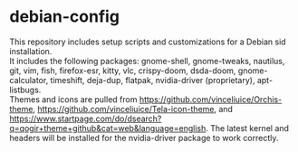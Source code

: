 # debian-config
This repository includes setup scripts and customizations for a Debian sid installation.  
It includes the following packages: gnome-shell, gnome-tweaks, nautilus, git, vim, fish, firefox-esr, kitty, vlc, crispy-doom, dsda-doom, gnome-calculator, timeshift, deja-dup, flatpak, nvidia-driver (proprietary), apt-listbugs.  
Themes and icons are pulled from https://github.com/vinceliuice/Orchis-theme, https://github.com/vinceliuice/Tela-icon-theme, and https://www.startpage.com/do/dsearch?q=qogir+theme+github&cat=web&language=english.
The latest kernel and headers will be installed for the nvidia-driver package to work correctly.
